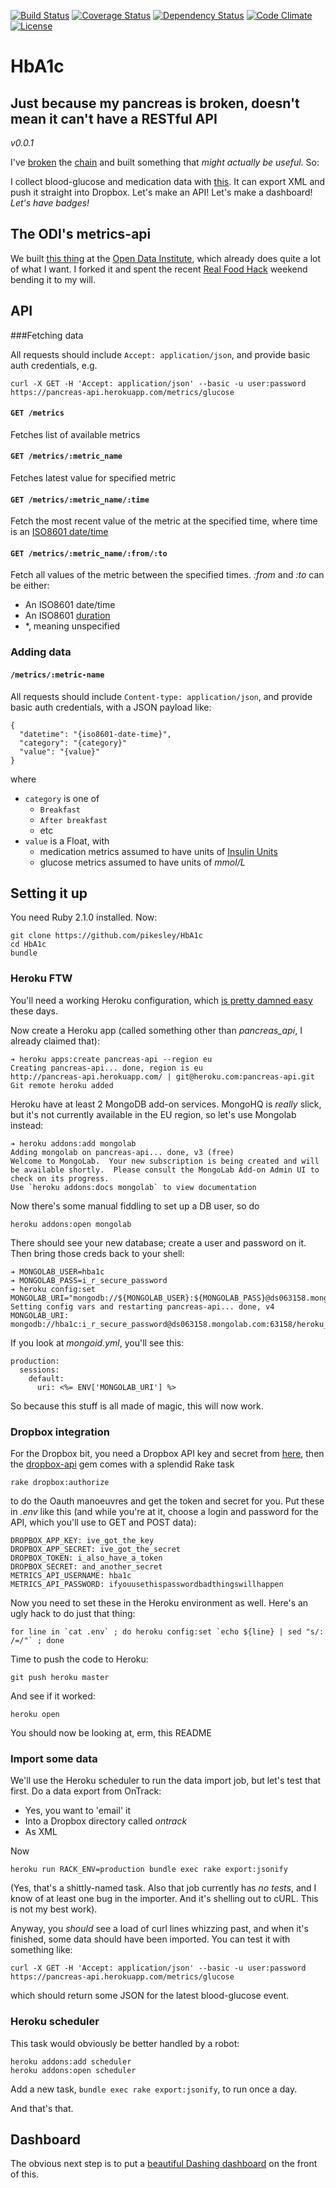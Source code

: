 [![Build Status](http://b.adge.me/travis/pikesley/HbA1c.svg)](https://travis-ci.org/pikesley/HbA1c)
[![Coverage Status](http://b.adge.me/coveralls/pikesley/HbA1c.svg)](https://coveralls.io/r/pikesley/HbA1c)
[![Dependency Status](http://b.adge.me/gemnasium/pikesley/HbA1c.svg)](https://gemnasium.com/pikesley/HbA1c)
[![Code Climate](http://b.adge.me/codeclimate/github/pikesley/HbA1c.svg)](https://codeclimate.com/github/pikesley/HbA1c)
[![License](http://b.adge.me/:license-mit-blue.svg)](http://pikesley.mit-license.org/)

# HbA1c

## Just because my pancreas is broken, doesn't mean it can't have a RESTful API

_v0.0.1_

I've [broken](http://uncleclive.herokuapp.com/) the [chain](https://pokrovsky.herokuapp.com/) and built something that _might actually be useful_. So:

I collect blood-glucose and medication data with [this](http://www.medivo.com/ontrack/). It can export XML and push it straight into Dropbox. Let's make an API! Let's make a dashboard! _Let's have badges!_

## The ODI's metrics-api

We built [this thing](https://metrics.theodi.org/) at the [Open Data Institute](http://theodi.org), which already does quite a lot of what I want. I forked it and spent the recent [Real Food Hack](http://lanyrd.com/2014/real-food-hack/) weekend bending it to my will.

## API

###Fetching data

All requests should include `Accept: application/json`, and provide basic auth credentials, e.g.

    curl -X GET -H 'Accept: application/json' --basic -u user:password https://pancreas-api.herokuapp.com/metrics/glucose

#### `GET /metrics`

Fetches list of available metrics

#### `GET /metrics/:metric_name`

Fetches latest value for specified metric

#### `GET /metrics/:metric_name/:time`

Fetch the most recent value of the metric at the specified time, where time is an [ISO8601 date/time](http://en.wikipedia.org/wiki/ISO_8601#Combined_date_and_time_representations)

#### `GET /metrics/:metric_name/:from/:to`

Fetch all values of the metric between the specified times. _:from_ and _:to_ can be either:

* An ISO8601 date/time
* An ISO8601 [duration](http://en.wikipedia.org/wiki/ISO_8601#Durations)
* *, meaning unspecified

### Adding data

#### `/metrics/:metric-name`

All requests should include `Content-type: application/json`, and provide basic auth credentials, with a JSON payload like:

    {
      "datetime": "{iso8601-date-time}",
      "category": "{category}"
      "value": "{value}"
    }

where

* `category` is one of
  * `Breakfast`
  * `After breakfast`
  * etc
* `value` is a Float, with
  * medication metrics assumed to have units of [Insulin Units](http://en.wikipedia.org/wiki/Insulin_therapy#The_dosage_units)
  * glucose metrics assumed to have units of _mmol/L_

## Setting it up

You need Ruby 2.1.0 installed. Now:

    git clone https://github.com/pikesley/HbA1c
    cd HbA1c
    bundle
       
### Heroku FTW

You'll need a working Heroku configuration, which [is pretty damned easy](https://devcenter.heroku.com/articles/quickstart) these days.

Now create a Heroku app (called something other than _pancreas_api_, I already claimed that):

    ➔ heroku apps:create pancreas-api --region eu
    Creating pancreas-api... done, region is eu
    http://pancreas-api.herokuapp.com/ | git@heroku.com:pancreas-api.git
    Git remote heroku added

Heroku have at least 2 MongoDB add-on services. MongoHQ is _really_ slick, but it's not currently available in the EU region, so let's use Mongolab instead:

    ➔ heroku addons:add mongolab
    Adding mongolab on pancreas-api... done, v3 (free)
    Welcome to MongoLab.  Your new subscription is being created and will be available shortly.  Please consult the MongoLab Add-on Admin UI to check on its progress.
    Use `heroku addons:docs mongolab` to view documentation

Now there's some manual fiddling to set up a DB user, so do

    heroku addons:open mongolab
    
There should see your new database; create a user and password on it. Then bring those creds back to your shell:

    ➔ MONGOLAB_USER=hba1c
    ➔ MONGOLAB_PASS=i_r_secure_password
    ➔ heroku config:set MONGOLAB_URI="mongodb://${MONGOLAB_USER}:${MONGOLAB_PASS}@ds063158.mongolab.com:63158/heroku_app21605738"
    Setting config vars and restarting pancreas-api... done, v4
    MONGOLAB_URI: mongodb://hba1c:i_r_secure_password@ds063158.mongolab.com:63158/heroku_app21605738

If you look at _mongoid.yml_, you'll see this:

    production: 
      sessions:
        default:
          uri: <%= ENV['MONGOLAB_URI'] %>
          
So because this stuff is all made of magic, this will now work.

### Dropbox integration

For the Dropbox bit, you need a Dropbox API key and secret from [here](https://www.dropbox.com/developers/apps), then the [dropbox-api](https://github.com/futuresimple/dropbox-api) gem comes with a splendid Rake task

    rake dropbox:authorize

to do the Oauth manoeuvres and get the token and secret for you. Put these in _.env_ like this (and while you're at it, choose a login and password for the API, which you'll use to GET and POST data):

    DROPBOX_APP_KEY: ive_got_the_key
    DROPBOX_APP_SECRET: ive_got_the_secret
    DROPBOX_TOKEN: i_also_have_a_token
    DROPBOX_SECRET: and_another_secret
    METRICS_API_USERNAME: hba1c
    METRICS_API_PASSWORD: ifyouusethispasswordbadthingswillhappen

Now you need to set these in the Heroku environment as well. Here's an ugly hack to do just that thing:

    for line in `cat .env` ; do heroku config:set `echo ${line} | sed "s/: /=/"` ; done
    
Time to push the code to Heroku:

    git push heroku master

And see if it worked:

    heroku open
    
 You should now be looking at, erm, this README
    
### Import some data

We'll use the Heroku scheduler to run the data import job, but let's test that first. Do a data export from OnTrack:

* Yes, you want to 'email' it
* Into a Dropbox directory called _ontrack_
* As XML

Now

    heroku run RACK_ENV=production bundle exec rake export:jsonify

(Yes, that's a shittly-named task. Also that job currently has _no tests_, and I know of at least one bug in the importer. And it's shelling out to cURL. This is not my best work).

Anyway, you _should_ see a load of curl lines whizzing past, and when it's finished, some data should have been imported. You can test it with something like:

    curl -X GET -H 'Accept: application/json' --basic -u user:password https://pancreas-api.herokuapp.com/metrics/glucose

which should return some JSON for the latest blood-glucose event.

### Heroku scheduler

This task would obviously be better handled by a robot:

    heroku addons:add scheduler
    heroku addons:open scheduler

Add a new task, `bundle exec rake export:jsonify`, to run once a day.

And that's that.

## Dashboard

The obvious next step is to put a [beautiful Dashing dashboard](https://github.com/pikesley/diabetes-dashboard) on the front of this.
